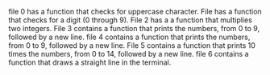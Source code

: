  file 0 has a function that checks for uppercase character.
 File has a  function that checks for a digit (0 through 9).
 File 2 has a a function that multiplies two integers.
 File 3 contains a function that prints the numbers, from 0 to 9, followed by a new line.
 file 4 contains a function that prints the numbers, from 0 to 9, followed by a new line.
 File 5 contains a function that prints 10 times the numbers, from 0 to 14, followed by a new line.
 file 6 contains a function that draws a straight line in the terminal.
